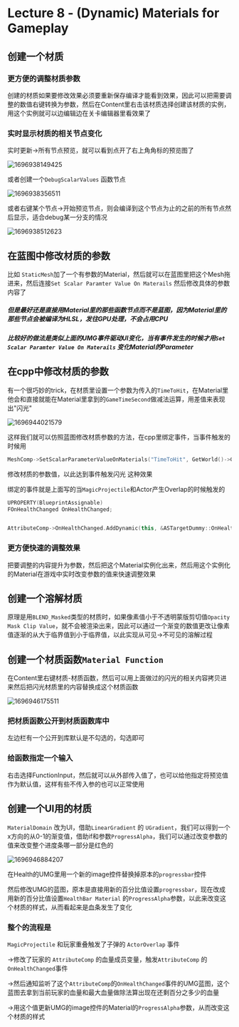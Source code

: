# Lecture 8 - (Dynamic) Materials for Gameplay

## 创建一个材质

### 更方便的调整材质参数

创建的材质如果要修改效果必须要重新保存编译才能看到效果，因此可以把需要调整的数值右键转换为参数，然后在Content里右击该材质选择创建该材质的实例，用这个实例就可以边编辑边在关卡编辑器里看效果了



### 实时显示材质的相关节点变化

实时更新->所有节点预览，就可以看到点开了右上角角标的预览图了

![1696938149425](TyporaPic\1696938149425.png)



或者创建一个`DebugScalarValues` 函数节点

![1696938356511](TyporaPic\1696938356511.png)



或者右键某个节点->开始预览节点，则会编译到这个节点为止的之前的所有节点然后显示，适合debug某一分支的情况

![1696938512623](TyporaPic\1696938512623.png)



## 在蓝图中修改材质的参数

比如 `StaticMesh`加了一个有参数的Material，然后就可以在蓝图里把这个Mesh拖进来，然后连接`Set Scalar Paramter Value On Materails`  然后修改具体的参数内容了



##### 但是最好还是直接用Material里的那些函数节点而不是蓝图，因为Material里的那些节点会被编译为HLSL，发往GPU处理，不会占用CPU



##### 比较好的做法是类似上面的UMG事件驱动UI变化，当有事件发生的时候才用`Set Scalar Paramter Value On Materails` 变化Material的Parameter



## 在cpp中修改材质的参数

有一个很巧妙的trick，在材质里设置一个参数为传入的`TimeToHit`，在Material里他会和直接就能在Material里拿到的`GameTimeSecond`做减法运算，用差值来表现出"闪光"

![1696944021579](TyporaPic\1696944021579.png)

这样我们就可以仿照蓝图修改材质参数的方法，在cpp里绑定事件，当事件触发的时候用

```cpp
MeshComp->SetScalarParameterValueOnMaterials("TimeToHit", GetWorld()->GetTimeSeconds());
```

修改材质的参数值，以此达到事件触发闪光 这种效果



绑定的事件就是上面写的当`MagicProjectile`和Actor产生Overlap的时候触发的

```cpp
UPROPERTY(BlueprintAssignable)
FOnHealthChanged OnHealthChanged;


AttributeComp->OnHealthChanged.AddDynamic(this, &ASTargetDummy::OnHealthChanged);
```



### 更方便快速的调整效果

把要调整的内容提升为参数，然后把这个Material实例化出来，然后用这个实例化的Material在游戏中实时改变参数的值来快速调整效果



## 创建一个溶解材质

原理是用`BLEND_Masked`类型的材质时，如果像素值小于不透明蒙版剪切值`Opacity Mask Clip Value`，就不会被渲染出来，因此可以通过一个渐变的数值更改让像素值逐渐的从大于临界值到小于临界值，以此实现从可见->不可见的溶解过程



## 创建一个材质函数`Material Function`

在Content里右键材质-材质函数，然后可以用上面做过的闪光的相关内容拷贝进来然后把闪光材质里的内容替换成这个材质函数

![1696946175511](TyporaPic\1696946175511.png)

### 把材质函数公开到材质函数库中

左边栏有一个公开到库默认是不勾选的，勾选即可



### 给函数指定一个输入

右击选择FunctionInput，然后就可以从外部传入值了，也可以给他指定将预览值作为默认值，这样有些不传入参的也可以正常使用



## 创建一个UI用的材质

`MaterialDomain` 改为UI，借助`LinearGradient` 的 `UGradient`，我们可以得到一个x方向的从0-1的渐变值，借助if和参数`ProgressAlpha`，我们可以通过改变参数的值来改变整个进度条哪一部分是红色的

![1696946884207](TyporaPic\1696946884207.png)



在Health的UMG里用一个新的image控件替换掉原本的`progressbar`控件

然后修改UMG的蓝图，原本是直接用新的百分比值设置`progressbar`，现在改成用新的百分比值设置`HealthBar Material` 的`ProgressAlpha`参数，以此来改变这个材质的样式，从而看起来是血条发生了变化



### 整个的流程是

`MagicProjectile` 和玩家重叠触发了子弹的 `ActorOverlap` 事件

->修改了玩家的 `AttributeComp` 的血量成员变量，触发`AttributeComp` 的 `OnHealthChanged`事件

->然后通知监听了这个`AttributeComp`的`OnHealthChanged`事件的UMG蓝图，这个蓝图去拿到当前玩家的血量和最大血量做除法算出现在还剩百分之多少的血量

->用这个值更新UMG的image控件的Material的`ProgressAlpha`参数，从而改变这个材质的样式